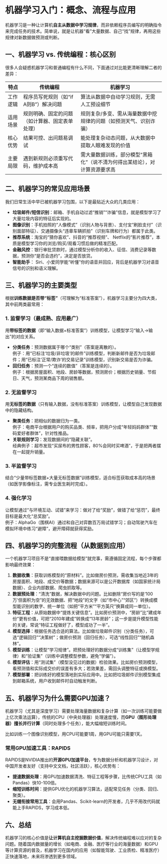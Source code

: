 # 机器学习入门：概念、流程与应用
机器学习是一种让计算机**自主从数据中学习规律**，而非依赖程序员编写的明确指令来完成任务的技术。简单说，就是让机器“看”大量数据、自己“找”规律，再用这些规律对新数据做预测或判断。


## 一、机器学习 vs. 传统编程：核心区别
很多人会疑惑机器学习和普通编程有什么不同，下面通过对比能更清晰理解二者的差异：

| 特点         | 传统编程                                 | 机器学习                                           |
|--------------|------------------------------------------|----------------------------------------------------|
| 工作逻辑     | 程序员写死规则（如“if A则B”）解决问题     | 算法从数据中自动学习规则，无需人工预设细节         |
| 适用场景     | 规则明确、固定的问题（如计算器、固定表单处理） | 规则复杂/多变、需从海量数据中挖规律的问题（如预测天气、识别诈骗） |
| 核心优势     | 结果可控、出问题易调试                   | 能处理复杂动态问题，从大数据中提取人眼难发现的价值 |
| 主要局限     | 遇到新规则必须重写代码，维护成本高       | 需大量数据训练，部分模型“黑箱化”（说不清为何得出某结论），对计算资源要求高 |


## 二、机器学习的常见应用场景
我们日常生活中早已被机器学习包围，以下是最贴近大众的几类应用：
- **垃圾邮件/短信识别**：邮箱、手机自动过滤“推销”“诈骗”信息，就是模型学习了大量垃圾内容的特征后实现的。
- **图像识别**：手机拍照的“人像模式”（识别人物与背景）、支付宝“刷脸支付”（识别面部特征）、交通摄像头“违章车辆抓拍”（识别车牌和行为）都属于此类。
- **推荐系统**：淘宝的“猜你喜欢”、抖音的“推荐视频”、 Netflix的“影片推荐”，本质是模型学习你的浏览/购买/观看习惯后做的精准匹配。
- **金融风控**：银行审批贷款时，通过模型分析你的收入、征信、消费记录等数据，预测你“是否会违约”，决定是否放贷。
- **智能助手**： Siri、小爱同学能“听懂”你的语音并回应，背后是机器学习对语音信号的识别和语义理解。


## 三、机器学习的主要类型
根据**训练数据是否带“标签”**（可理解为“标准答案”），机器学习主要分为四大类，其中前两类最常用：

### 1. 监督学习（最成熟、应用最广）
用**带标签的数据**（即“输入数据+标准答案”）训练模型，让模型学习“输入→输出”的对应关系。
- **分类任务**：预测数据属于哪个“类别”（答案是离散的）。  
  例子：用“已标注‘垃圾/非垃圾’的邮件”训练模型，判断新邮件是否为垃圾邮件；用“已标注‘正常/欺诈’的交易记录”训练模型，识别新交易是否为诈骗。
- **回归任务**：预测一个“连续的数值”（答案是连续的）。  
  例子：根据房屋面积、地段、房龄等数据，预测房价；根据历史销量、节假日、天气，预测某商品下周的销售额。

### 2. 无监督学习
用**无标签的数据**（只有输入数据，没有标准答案）训练模型，让模型自己发现数据中的隐藏结构。
- **聚类任务**：把相似的数据归为一类。  
  例子：电商平台根据用户的购买品类、频率，把用户分成“年轻妈妈群体”“数码爱好者群体”，针对性推品。
- **关联规则学习**：发现数据间的“隐藏关联”。  
  经典例子：超市发现“买尿布的男性顾客，80%会同时买啤酒”，于是把两者摆在一起提升销量。

### 3. 半监督学习
结合“少量带标签数据+大量无标签数据”训练模型，适合标签获取成本高的场景（如医学影像标注，需专业医生耗时完成）。

### 4. 强化学习
让模型通过“与环境互动、试错”来学习：做对了给“奖励”，做错了给“惩罚”，最终目标是最大化“总奖励”。  
例子：AlphaGo（围棋AI）通过和自己对弈数百万局试错学习；自动驾驶汽车在模拟环境中练习“避障”，避开障碍就获得奖励。


## 四、机器学习的完整流程（从数据到应用）
一个机器学习项目不是“直接喂数据给模型”就完事，需遵循固定流程，每个步骤都影响最终效果：

1.  **数据收集**：获取训练模型的“原材料”。比如做房价预测，需收集当地近3年的房屋面积、地段、成交价等数据；数据来源可以是公开数据库（如国家统计局数据）、企业内部数据、爬虫抓取等。
2.  **数据预处理**：“清洗”数据，解决数据中的问题。比如删除“房价写的是‘100万’但面积为空”的无效数据、把“地段”的文字（如“市中心”“郊区”）转换成模型能识别的数字、统一单位（如把“平方米”“平方英尺”换算成同一单位）。
3.  **特征工程**：从原始数据中“提炼关键信息”。比如房价预测中，“房龄”比“建成年份”更有价值，可把“2010年建成”转换成“13年房龄”；这一步是提升模型性能的关键，常说“特征工程做好了，模型成功了一半”。
4.  **模型选择**：根据任务选合适的算法。比如做垃圾邮件识别（分类任务），可选“逻辑回归”“决策树”；做房价预测（回归任务），可选“线性回归”“随机森林”。
5.  **模型训练**：让模型“学习规律”。把预处理好的数据分成“训练集”（让模型学规律）和“验证集”（训练中调整模型参数，避免“学偏”）。
6.  **模型评估**：用“测试集”（模型没见过的数据）检验效果。比如房价预测模型，看预测值和实际成交价的误差有多大；若效果差，需回头调整特征或换模型。
7.  **模型部署**：把训练好的模型落地到实际应用中。比如把垃圾邮件识别模型集成到邮箱系统，用户收到邮件时自动触发判断。


## 五、机器学习为什么需要GPU加速？
机器学习（尤其是深度学习）需要处理海量数据和复杂计算（如一次训练可能要做上亿次乘法运算），传统的CPU（中央处理器）处理速度慢，而**GPU（图形处理器）擅长并行计算**（同时处理多个任务），能大幅缩短训练时间。

比如训练一个图像识别模型，用CPU可能要1周，用GPU可能只需要1天。


### 常用GPU加速工具：RAPIDS
RAPIDS是NVIDIA推出的**开源GPU加速平台**，专为数据分析和机器学习设计，对中国开发者友好（支持中文文档，社区活跃），核心优势有：
- **提速数据处理**：用GPU加速数据清洗、特征工程等步骤，比传统CPU工具（如Pandas）快10-100倍。
- **缩短训练时间**：提供GPU优化的机器学习算法，适配常见任务（分类、回归、聚类）。
- **无缝衔接常用工具**：会用Pandas、Scikit-learn的开发者，几乎不用改代码就能上手RAPIDS，学习成本低。


## 六、总结
机器学习的核心价值是**让计算机自主挖掘数据价值**，解决传统编程难以应对的复杂问题。随着国内数据量的增长（如电商、金融、医疗等行业的海量数据）和GPU等计算资源的普及，机器学习在国内的应用（如智能驾驶、工业质检、精准医疗）正快速落地，未来将渗透到更多领域。